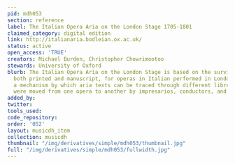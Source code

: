 ```yaml
---
pid: mdh053
section: reference
label: The Italian Opera Aria on the London Stage 1705-1801
claimed_category: digital edition
link: http://italianaria.bodleian.ox.ac.uk/
status: active
open_access: 'TRUE'
creators: Michael Burden, Christopher Chowrimootoo
stewards: University of Oxford
blurb: The Italian Opera Aria on the London Stage is based on the surviving libretti,
  both printed and manuscript, for operas in Italian performed in London. It provides
  a mechanism by which aria texts can be traced through different libretti, as they
  were moved from one opera to another by impresarios, conductors, and singers.
added_by:
twitter:
tools_used:
code_repository:
order: '052'
layout: musicdh_item
collection: musicdh
thumbnail: "/img/derivatives/simple/mdh053/thumbnail.jpg"
full: "/img/derivatives/simple/mdh053/fullwidth.jpg"
---
```

